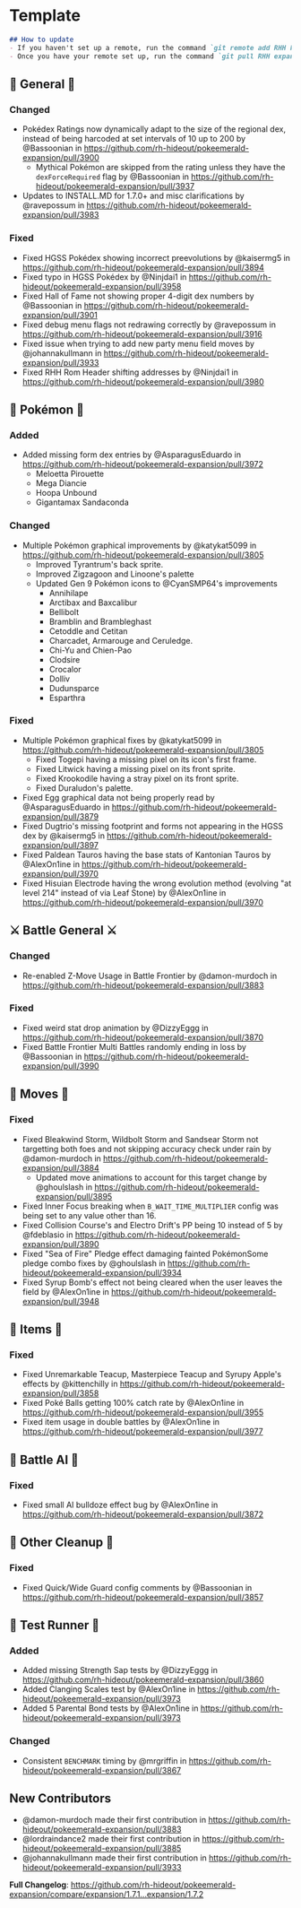 # Template

```md
## How to update
- If you haven't set up a remote, run the command `git remote add RHH https://github.com/rh-hideout/pokeemerald-expansion`.
- Once you have your remote set up, run the command `git pull RHH expansion/1.7.2`.
```

## 🧬 General 🧬
### Changed
* Pokédex Ratings now dynamically adapt to the size of the regional dex, instead of being harcoded at set intervals of 10 up to 200 by @Bassoonian in https://github.com/rh-hideout/pokeemerald-expansion/pull/3900
    * Mythical Pokémon are skipped from the rating unless they have the `dexForceRequired` flag by @Bassoonian in https://github.com/rh-hideout/pokeemerald-expansion/pull/3937
* Updates to INSTALL.MD for 1.7.0+ and misc clarifications by @ravepossum in https://github.com/rh-hideout/pokeemerald-expansion/pull/3983
### Fixed
* Fixed HGSS Pokédex showing incorrect preevolutions by @kaisermg5 in https://github.com/rh-hideout/pokeemerald-expansion/pull/3894
* Fixed typo in HGSS Pokédex by @Ninjdai1 in https://github.com/rh-hideout/pokeemerald-expansion/pull/3958
* Fixed Hall of Fame not showing proper 4-digit dex numbers by @Bassoonian in https://github.com/rh-hideout/pokeemerald-expansion/pull/3901
* Fixed debug menu flags not redrawing correctly by @ravepossum in https://github.com/rh-hideout/pokeemerald-expansion/pull/3916
* Fixed issue when trying to add new party menu field moves by @johannakullmann in https://github.com/rh-hideout/pokeemerald-expansion/pull/3933
* Fixed RHH Rom Header shifting addresses by @Ninjdai1 in https://github.com/rh-hideout/pokeemerald-expansion/pull/3980

## 🐉 Pokémon 🐉
### Added
* Added missing form dex entries by @AsparagusEduardo in https://github.com/rh-hideout/pokeemerald-expansion/pull/3972
    * Meloetta Pirouette
    * Mega Diancie
    * Hoopa Unbound
    * Gigantamax Sandaconda
### Changed
* Multiple Pokémon graphical improvements by @katykat5099 in https://github.com/rh-hideout/pokeemerald-expansion/pull/3805
    * Improved Tyrantrum's back sprite.
    * Improved Zigzagoon and Linoone's palette
    * Updated Gen 9 Pokémon icons to @CyanSMP64's improvements
        * Annihilape
        * Arctibax and Baxcalibur
        * Bellibolt
        * Bramblin and Brambleghast
        * Cetoddle and Cetitan
        * Charcadet, Armarouge and Ceruledge.
        * Chi-Yu and Chien-Pao
        * Clodsire
        * Crocalor
        * Dolliv
        * Dudunsparce 
        * Esparthra
### Fixed
* Multiple Pokémon graphical fixes by @katykat5099 in https://github.com/rh-hideout/pokeemerald-expansion/pull/3805
    * Fixed Togepi having a missing pixel on its icon's first frame.
    * Fixed Litwick having a missing pixel on its front sprite.
    * Fixed Krookodile having a stray pixel on its front sprite.
    * Fixed Duraludon's palette.
* Fixed Egg graphical data not being properly read by @AsparagusEduardo in https://github.com/rh-hideout/pokeemerald-expansion/pull/3879
* Fixed Dugtrio's missing footprint and forms not appearing in the HGSS dex by @kaisermg5 in https://github.com/rh-hideout/pokeemerald-expansion/pull/3897
* Fixed Paldean Tauros having the base stats of Kantonian Tauros by @AlexOn1ine in https://github.com/rh-hideout/pokeemerald-expansion/pull/3970
* Fixed Hisuian Electrode having the wrong evolution method (evolving "at level 214" instead of via Leaf Stone) by @AlexOn1ine in https://github.com/rh-hideout/pokeemerald-expansion/pull/3970

## ⚔️ Battle General ⚔️ ##
### Changed
* Re-enabled Z-Move Usage in Battle Frontier by @damon-murdoch in https://github.com/rh-hideout/pokeemerald-expansion/pull/3883
### Fixed
* Fixed weird stat drop animation by @DizzyEggg in https://github.com/rh-hideout/pokeemerald-expansion/pull/3870
* Fixed Battle Frontier Multi Battles randomly ending in loss by @Bassoonian in https://github.com/rh-hideout/pokeemerald-expansion/pull/3990

## 🤹 Moves 🤹
### Fixed
* Fixed Bleakwind Storm, Wildbolt Storm and Sandsear Storm not targetting both foes and not skipping accuracy check under rain by @damon-murdoch in https://github.com/rh-hideout/pokeemerald-expansion/pull/3884
    * Updated move animations to account for this target change by @ghoulslash in https://github.com/rh-hideout/pokeemerald-expansion/pull/3895
* Fixed Inner Focus breaking when `B_WAIT_TIME_MULTIPLIER` config was being set to any value other than 16.
* Fixed Collision Course's and Electro Drift's PP being 10 instead of 5 by @fdeblasio in https://github.com/rh-hideout/pokeemerald-expansion/pull/3890
* Fixed "Sea of Fire" Pledge effect damaging fainted PokémonSome pledge combo fixes by @ghoulslash in https://github.com/rh-hideout/pokeemerald-expansion/pull/3934
* Fixed Syrup Bomb's effect not being cleared when the user leaves the field by @AlexOn1ine in https://github.com/rh-hideout/pokeemerald-expansion/pull/3948

## 🧶 Items 🧶
### Fixed
* Fixed Unremarkable Teacup, Masterpiece Teacup and Syrupy Apple's effects by @kittenchilly in https://github.com/rh-hideout/pokeemerald-expansion/pull/3858
* Fixed Poké Balls getting 100% catch rate by @AlexOn1ine in https://github.com/rh-hideout/pokeemerald-expansion/pull/3955
* Fixed item usage in double battles by @AlexOn1ine in https://github.com/rh-hideout/pokeemerald-expansion/pull/3977

## 🤖 Battle AI 🤖
### Fixed
* Fixed small AI bulldoze effect bug by @AlexOn1ine in https://github.com/rh-hideout/pokeemerald-expansion/pull/3872

## 🧹 Other Cleanup 🧹
### Fixed
* Fixed Quick/Wide Guard config comments by @Bassoonian in https://github.com/rh-hideout/pokeemerald-expansion/pull/3857

## 🧪 Test Runner 🧪
### Added
* Added missing Strength Sap tests by @DizzyEggg in https://github.com/rh-hideout/pokeemerald-expansion/pull/3860
* Added Clanging Scales test by @AlexOn1ine in https://github.com/rh-hideout/pokeemerald-expansion/pull/3973
* Added 5 Parental Bond tests by @AlexOn1ine in https://github.com/rh-hideout/pokeemerald-expansion/pull/3973
### Changed
* Consistent `BENCHMARK` timing by @mrgriffin in https://github.com/rh-hideout/pokeemerald-expansion/pull/3867

## New Contributors
* @damon-murdoch made their first contribution in https://github.com/rh-hideout/pokeemerald-expansion/pull/3883
* @lordraindance2 made their first contribution in https://github.com/rh-hideout/pokeemerald-expansion/pull/3885
* @johannakullmann made their first contribution in https://github.com/rh-hideout/pokeemerald-expansion/pull/3933

**Full Changelog**: https://github.com/rh-hideout/pokeemerald-expansion/compare/expansion/1.7.1...expansion/1.7.2

<!--Last PR: 3990-->
